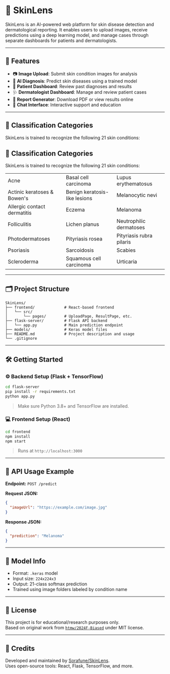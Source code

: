 # 🧠 SkinLens

SkinLens is an AI-powered web platform for skin disease detection and dermatological reporting. It enables users to upload images, receive predictions using a deep learning model, and manage cases through separate dashboards for patients and dermatologists.

---

## 🚀 Features

- 📷 **Image Upload**: Submit skin condition images for analysis  
- 🧠 **AI Diagnosis**: Predict skin diseases using a trained model  
- 👤 **Patient Dashboard**: Review past diagnoses and results  
- 🩺 **Dermatologist Dashboard**: Manage and review patient cases  
- 📄 **Report Generator**: Download PDF or view results online
- 💬 **Chat Interface**: Interactive support and education  

---

## 🩻 Classification Categories

SkinLens is trained to recognize the following 21 skin conditions:

## 🩻 Classification Categories

SkinLens is trained to recognize the following 21 skin conditions:

|                             |                             |                             |
|-----------------------------|-----------------------------|-----------------------------|
| Acne                        | Basal cell carcinoma        | Lupus erythematosus         |
| Actinic keratoses & Bowen's | Benign keratosis-like lesions | Melanocytic nevi          |
| Allergic contact dermatitis | Eczema                      | Melanoma                    |
| Folliculitis                | Lichen planus               | Neutrophilic dermatoses     |
| Photodermatoses             | Pityriasis rosea            | Pityriasis rubra pilaris    |
| Psoriasis                   | Sarcoidosis                 | Scabies                     |
| Scleroderma                 | Squamous cell carcinoma     | Urticaria                   |


---

## 🗂️ Project Structure

```
SkinLens/
├── frontend/             # React-based frontend
│   └── src/
│       └── pages/        # UploadPage, ResultPage, etc.
├── flask-server/         # Flask API backend
│   └── app.py            # Main prediction endpoint
├── models/               # Keras model files
├── README.md             # Project description and usage
└── .gitignore
```

---

## 🛠️ Getting Started

### ⚙️ Backend Setup (Flask + TensorFlow)

```bash
cd flask-server
pip install -r requirements.txt
python app.py
```

> Make sure Python 3.8+ and TensorFlow are installed.

### 💻 Frontend Setup (React)

```bash
cd frontend
npm install
npm start
```

> Runs at `http://localhost:3000`

---

## 📡 API Usage Example

**Endpoint:** `POST /predict`

**Request JSON:**
```json
{
  "imageUrl": "https://example.com/image.jpg"
}
```

**Response JSON:**
```json
{
  "prediction": "Melanoma"
}
```

---

## 🧬 Model Info

- Format: `.keras` model  
- Input size: `224x224x3`  
- Output: 21-class softmax prediction  
- Trained using image folders labeled by condition name

---

## 📄 License

This project is for educational/research purposes only.  
Based on original work from [`htmw/2024F-Biased`](https://github.com/htmw/2024F-Biased) under MIT license.

---

## 🙌 Credits

Developed and maintained by [Sorafune/SkinLens](https://github.com/Sorafune/SkinLens).  
Uses open-source tools: React, Flask, TensorFlow, and more.
